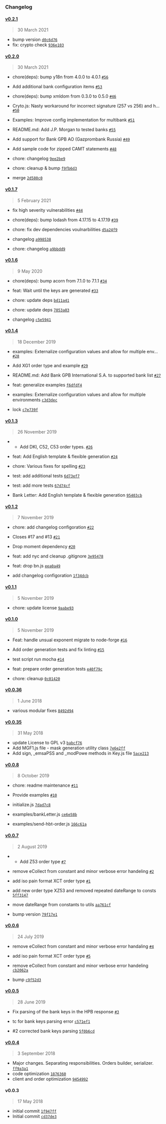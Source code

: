 ### Changelog

#### [v0.2.1](https://github.com/node-ebics/node-ebics-client/compare/v0.2.0...v0.2.1)

> 30 March 2021

- bump version [`d0c6d76`](https://github.com/node-ebics/node-ebics-client/commit/d0c6d764318470ef66da9be79d8716c17392f16b)
- fix: crypto check [`936e103`](https://github.com/node-ebics/node-ebics-client/commit/936e103c3f36acb697404b4bca4cf2607f3c79e5)

#### [v0.2.0](https://github.com/node-ebics/node-ebics-client/compare/v0.1.7...v0.2.0)

> 30 March 2021

- chore(deps): bump y18n from 4.0.0 to 4.0.1 [`#56`](https://github.com/node-ebics/node-ebics-client/pull/56)
- Add additional bank configuration items [`#53`](https://github.com/node-ebics/node-ebics-client/pull/53)
- chore(deps): bump xmldom from 0.3.0 to 0.5.0 [`#46`](https://github.com/node-ebics/node-ebics-client/pull/46)
- Cryto.js: Nasty workaround for incorrect signature (257 vs 256) and h… [`#50`](https://github.com/node-ebics/node-ebics-client/pull/50)
- Examples: Improve config implementation for multibank [`#51`](https://github.com/node-ebics/node-ebics-client/pull/51)
- README.md: Add J.P. Morgan to tested banks [`#55`](https://github.com/node-ebics/node-ebics-client/pull/55)
- Add support for Bank GPB AO (Gazprombank Russia) [`#49`](https://github.com/node-ebics/node-ebics-client/pull/49)
- Add sample code for zipped CAMT statements [`#48`](https://github.com/node-ebics/node-ebics-client/pull/48)

- chore: changelog [`9ee2be9`](https://github.com/node-ebics/node-ebics-client/commit/9ee2be97c4e7f0921477e3c92c2252c19fb85a7e)
- chore: cleanup & bump [`f9fb6d3`](https://github.com/node-ebics/node-ebics-client/commit/f9fb6d3dc94c27a0c983205ce0ef00e4a18f95ff)
- merge [`2d580c0`](https://github.com/node-ebics/node-ebics-client/commit/2d580c0d443b0ec0d103a94b64c803bfa1dd6b0b)

#### [v0.1.7](https://github.com/node-ebics/node-ebics-client/compare/v0.1.6...v0.1.7)

> 5 February 2021

- fix high severity vulnerabilities [`#44`](https://github.com/node-ebics/node-ebics-client/pull/44)
- chore(deps): bump lodash from 4.17.15 to 4.17.19 [`#39`](https://github.com/node-ebics/node-ebics-client/pull/39)

- chore: fix dev dependencies voulnarbilities [`d5a24f9`](https://github.com/node-ebics/node-ebics-client/commit/d5a24f9537f676ded8d1996928ed7e76b7b9ba3f)
- changelog [`a998538`](https://github.com/node-ebics/node-ebics-client/commit/a998538316c963896c0e7ca76002513f9ea4a01a)
- chore: changelog [`a9bbdd9`](https://github.com/node-ebics/node-ebics-client/commit/a9bbdd95c6ce0fdb9cac5452af6fedb4f04b10cb)

#### [v0.1.6](https://github.com/node-ebics/node-ebics-client/compare/v0.1.4...v0.1.6)

> 9 May 2020

- chore(deps): bump acorn from 7.1.0 to 7.1.1 [`#34`](https://github.com/node-ebics/node-ebics-client/pull/34)
- feat: Wait until the keys are generated [`#33`](https://github.com/node-ebics/node-ebics-client/pull/33)

- chore: update deps [`bd11a41`](https://github.com/node-ebics/node-ebics-client/commit/bd11a410f1d2444cdfdfba965df7be37cedcc14a)
- chore: update deps [`7053a03`](https://github.com/node-ebics/node-ebics-client/commit/7053a03286c700106bb1988fce72338f51ca9a96)
- changelog [`c5e5941`](https://github.com/node-ebics/node-ebics-client/commit/c5e59414f35a9634e12a6b74163f1b7fa6403de5)

#### [v0.1.4](https://github.com/node-ebics/node-ebics-client/compare/v0.1.3...v0.1.4)

> 18 December 2019

- examples: Externalize configuration values and allow for multiple env… [`#28`](https://github.com/node-ebics/node-ebics-client/pull/28)
- Add XG1 order type and example [`#29`](https://github.com/node-ebics/node-ebics-client/pull/29)
- README.md: Add Bank GPB International S.A. to supported bank list [`#27`](https://github.com/node-ebics/node-ebics-client/pull/27)

- feat: generalize examples [`f6dfdf4`](https://github.com/node-ebics/node-ebics-client/commit/f6dfdf4c40621d9d6d9bcd64b8698d614307ea61)
- examples: Externalize configuration values and allow for multiple environments [`c3d3dec`](https://github.com/node-ebics/node-ebics-client/commit/c3d3decd6a17f733b41ea9f24ed5df8b0b7364f6)
- lock [`c7e739f`](https://github.com/node-ebics/node-ebics-client/commit/c7e739f7670856cff5af8fc93a341baf98e01546)

#### [v0.1.3](https://github.com/node-ebics/node-ebics-client/compare/v0.1.2...v0.1.3)

> 26 November 2019

- * Add DKI, C52, C53 order types. [`#26`](https://github.com/node-ebics/node-ebics-client/pull/26)
- feat: Add English template & flexible generation [`#24`](https://github.com/node-ebics/node-ebics-client/pull/24)
- chore: Various fixes for spelling [`#23`](https://github.com/node-ebics/node-ebics-client/pull/23)

- test: add additional tests [`6d73ef7`](https://github.com/node-ebics/node-ebics-client/commit/6d73ef77d4454ff966b733f995b64d6dfd7c18b2)
- test: add more tests [`67d74cf`](https://github.com/node-ebics/node-ebics-client/commit/67d74cfa0060d97c948bb747885eaba26294663b)
- Bank Letter: Add English template & flexible generation [`95403cb`](https://github.com/node-ebics/node-ebics-client/commit/95403cbe6f90c81a696bb589533d713a4ba04873)

#### [v0.1.2](https://github.com/node-ebics/node-ebics-client/compare/v0.1.1...v0.1.2)

> 7 November 2019

- chore: add changelog configoration [`#22`](https://github.com/node-ebics/node-ebics-client/pull/22)
- Closes #17 and #13  [`#21`](https://github.com/node-ebics/node-ebics-client/pull/21)
- Drop moment dependency [`#20`](https://github.com/node-ebics/node-ebics-client/pull/20)

- feat: add nyc and cleanup .gitignore [`3e95478`](https://github.com/node-ebics/node-ebics-client/commit/3e95478b3be719c86f32c7df10c42e46b7518669)
- feat: drop bn.js [`eea0a49`](https://github.com/node-ebics/node-ebics-client/commit/eea0a49130e30c123b110120c69d7b7c19fd12ba)
- add changelog configoration [`1f34dcb`](https://github.com/node-ebics/node-ebics-client/commit/1f34dcbfb6e0febbb93d5356fa36ac57d697a990)

#### [v0.1.1](https://github.com/node-ebics/node-ebics-client/compare/v0.1.0...v0.1.1)

> 5 November 2019

- chore: update license [`9aabe93`](https://github.com/node-ebics/node-ebics-client/commit/9aabe933e91b506ea38820b952ce8e5e58b4c2ff)

#### [v0.1.0](https://github.com/node-ebics/node-ebics-client/compare/v0.0.8...v0.1.0)

> 5 November 2019

- Feat: handle unsual exponent migrate to node-forge [`#16`](https://github.com/node-ebics/node-ebics-client/pull/16)
- Add order generation tests and fix linting [`#15`](https://github.com/node-ebics/node-ebics-client/pull/15)
- test script run mocha [`#14`](https://github.com/node-ebics/node-ebics-client/pull/14)

- feat: prepare order generation tests [`e40f79c`](https://github.com/node-ebics/node-ebics-client/commit/e40f79cee68a194272c93f07e763175b213a77a1)
- chore: cleanup [`0c01420`](https://github.com/node-ebics/node-ebics-client/commit/0c01420c1e14992a4169098ccd47cd196b899f06)

#### [v0.0.36](https://github.com/node-ebics/node-ebics-client/compare/v0.0.35...v0.0.36)

> 1 June 2018

- various modular fixes [`8492d94`](https://github.com/node-ebics/node-ebics-client/commit/8492d940542f61b17aa3a2da7de23f6539ffaad5)

#### [v0.0.35](https://github.com/node-ebics/node-ebics-client/compare/v0.0.3...v0.0.35)

> 31 May 2018

- update License to GPL v3 [`babcf76`](https://github.com/node-ebics/node-ebics-client/commit/babcf76b61af6eb737ab291a301e71bb84621820)
- Add MGF1.js file - mask generation utility class [`7e6e2ff`](https://github.com/node-ebics/node-ebics-client/commit/7e6e2ff142688b0c453369fa7137b49e8b89cd81)
- Add sign, _emsaPSS and _modPowe methods in Key.js file [`5ace213`](https://github.com/node-ebics/node-ebics-client/commit/5ace2137231af9a3563ab31fa0f70fbdf4b148cb)

#### [v0.0.8](https://github.com/node-ebics/node-ebics-client/compare/v0.0.7...v0.0.8)

> 8 October 2019

- chore: readme maintenance [`#11`](https://github.com/node-ebics/node-ebics-client/pull/11)
- Provide examples [`#10`](https://github.com/node-ebics/node-ebics-client/pull/10)

- initialize.js [`7dad7c8`](https://github.com/node-ebics/node-ebics-client/commit/7dad7c878722be94e03808cef3af38d34019c623)
- examples/bankLetter.js [`ce6e58b`](https://github.com/node-ebics/node-ebics-client/commit/ce6e58b3f33017967e5b26fe15a2c435012b8af6)
- examples/send-hbt-order.js [`166c61a`](https://github.com/node-ebics/node-ebics-client/commit/166c61aec4a247d923de82278271ec02cbef815f)

#### [v0.0.7](https://github.com/node-ebics/node-ebics-client/compare/v0.0.6...v0.0.7)

> 2 August 2019

- * Add Z53 order type [`#7`](https://github.com/node-ebics/node-ebics-client/pull/7)
- remove eCollect from constant and minor verbose error handeling [`#2`](https://github.com/node-ebics/node-ebics-client/pull/2)
- add iso pain format XCT order type [`#1`](https://github.com/node-ebics/node-ebics-client/pull/1)

- add new order type XZ53 and removed repeated dateRange to consts [`5ff3147`](https://github.com/node-ebics/node-ebics-client/commit/5ff314712443c4c8465f46292b010cfedfed8c2e)
- move dateRange from constants to utils [`aa761cf`](https://github.com/node-ebics/node-ebics-client/commit/aa761cf7ad87a271d6e6d9eed40e04eb4376f6c5)
- bump version [`79f17e1`](https://github.com/node-ebics/node-ebics-client/commit/79f17e14045d121c9505eb3118967f5f88ae79e2)

#### [v0.0.6](https://github.com/node-ebics/node-ebics-client/compare/v0.0.5...v0.0.6)

> 24 July 2019

- remove eCollect from constant and minor verbose error handaling [`#4`](https://github.com/node-ebics/node-ebics-client/pull/4)
- add iso pain format XCT order type [`#5`](https://github.com/node-ebics/node-ebics-client/pull/5)

- remove eCollect from constant and minor verbose error handeling [`cb2062a`](https://github.com/node-ebics/node-ebics-client/commit/cb2062ae2fbd8e8881de26561efddad1f272e065)
- bump [`c9f52d3`](https://github.com/node-ebics/node-ebics-client/commit/c9f52d3bd99b9f8761652365b217d9580fa34632)

#### [v0.0.5](https://github.com/node-ebics/node-ebics-client/compare/v0.0.4...v0.0.5)

> 28 June 2019

- Fix parsing of the bank keys in the HPB response [`#3`](https://github.com/node-ebics/node-ebics-client/pull/3)

- tc for bank keys parsing error [`c571ef1`](https://github.com/node-ebics/node-ebics-client/commit/c571ef181bca2e0cbec70bc6df53c706acd6c829)
- #2 corrected bank keys parsing [`5f0b6cd`](https://github.com/node-ebics/node-ebics-client/commit/5f0b6cd3747c4613920d2f71f3c04ce13225d397)

#### [v0.0.4](https://github.com/node-ebics/node-ebics-client/compare/v0.0.36...v0.0.4)

> 3 September 2018

- Major changes. Separating responsibilities. Orders builder, serializer. [`ff9a3a1`](https://github.com/node-ebics/node-ebics-client/commit/ff9a3a16b47d0a25674134c875bfd651995837e4)
- code optimization [`1876360`](https://github.com/node-ebics/node-ebics-client/commit/187636019c290d757aca77d4c14fb4f2519acd38)
- client and order optimization [`9454992`](https://github.com/node-ebics/node-ebics-client/commit/945499290a8698aed504b573019de2c23148006a)

#### v0.0.3

> 17 May 2018

- initial commit [`1f947ff`](https://github.com/node-ebics/node-ebics-client/commit/1f947ff1480c522f89fa1f547581b55e2378d920)
- Initial commit [`cd37de3`](https://github.com/node-ebics/node-ebics-client/commit/cd37de3895e32a61798c79ce3a6447e2f269019d)
